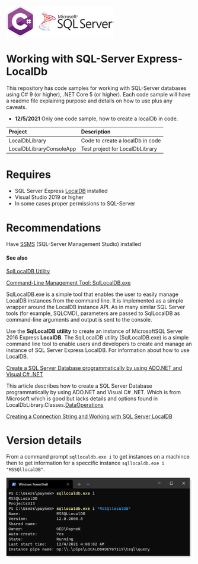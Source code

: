 ![img](assets/csharpSqlServer.png)

# Working with SQL-Server Express-LocalDb

This repository has code samples for working with SQL-Server databases using C# 9 (or higher), .NET Core 5 (or higher). Each code sample will have a readme file explaining purpose and details on how to use plus any caveats.

- **12/5/2021** Only one code sample, how to create a localDb in code. 

| Project  | Description
| :--- | :--- |
| LocalDbLibrary | Code to create a localDb in code |
| LocalDbLibraryConsoleApp | Test project for LocalDbLibrary |

# Requires

- SQL Server Express [LocalDB](https://docs.microsoft.com/en-us/sql/database-engine/configure-windows/sql-server-express-localdb?view=sql-server-ver15) installed
- Visual Studio 2019 or higher
- In some cases proper permissions to SQL-Server
 
# Recommendations

Have [SSMS](https://docs.microsoft.com/en-us/sql/ssms/download-sql-server-management-studio-ssms?view=sql-server-ver15) (SQL-Server Management Studio) installed

#### See also

[SqlLocalDB Utility](https://docs.microsoft.com/en-us/sql/tools/sqllocaldb-utility?view=sql-server-ver15)

[Command-Line Management Tool: SqlLocalDB.exe](https://docs.microsoft.com/en-us/sql/relational-databases/express-localdb-instance-apis/command-line-management-tool-sqllocaldb-exe?view=sql-server-ver15)

SqlLocalDB.exe is a simple tool that enables the user to easily manage LocalDB instances from the command line. It is implemented as a simple wrapper around the LocalDB instance API. As in many similar SQL Server tools (for example, SQLCMD), parameters are passed to SqlLocalDB as command-line arguments and output is sent to the console.


Use the **SqlLocalDB utility** to create an instance of MicrosoftSQL Server 2016 Express **LocalDB**. The SqlLocalDB utility (SqlLocalDB.exe) is a simple command line tool to enable users and developers to create and manage an instance of SQL Server Express LocalDB. For information about how to use LocalDB.

[Create a SQL Server Database programmatically by using ADO.NET and Visual C# .NET](https://docs.microsoft.com/en-us/troubleshoot/dotnet/csharp/create-sql-server-database-programmatically)

This article describes how to create a SQL Server Database programmatically by using ADO.NET and Visual C# .NET. Which is from Microsoft which is good but lacks details and options found in LocalDbLibrary.Classes.[DataOperations](https://github.com/karenpayneoregon/localdb-samples/blob/master/LocalDbLibrary/Classes/DataOperations.cs)

[Creating a Connection String and Working with SQL Server LocalDB](https://docs.microsoft.com/en-us/aspnet/mvc/overview/getting-started/introduction/creating-a-connection-string)

# Version details

From a command prompt `sqllocaldb.exe i` to get instances on a machince then to get information for a speccific instance `sqllocaldb.exe i "MSSQllocalDB"`.

![img](assets/localDbInfo.png)


 


